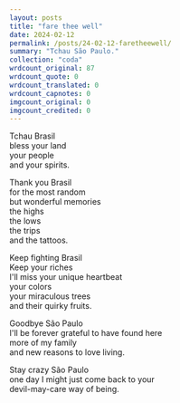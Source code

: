 ```yaml
---
layout: posts
title: "fare thee well"
date: 2024-02-12
permalink: /posts/24-02-12-faretheewell/
summary: "Tchau São Paulo."
collection: "coda"
wrdcount_original: 87
wrdcount_quote: 0
wrdcount_translated: 0
wrdcount_capnotes: 0
imgcount_original: 0
imgcount_credited: 0
---
```

Tchau Brasil  
  bless your land  
    your people  
    and your spirits.

Thank you Brasil  
  for the most random  
  but wonderful memories  
    the highs  
    the lows  
    the trips  
    and the tattoos.

Keep fighting Brasil  
Keep your riches  
  I'll miss your unique heartbeat  
    your colors  
    your miraculous trees  
    and their quirky fruits.

Goodbye São Paulo  
  I'll be forever grateful to have found here  
    more of my family  
    and new reasons to love living.

Stay crazy São Paulo  
  one day I might just come back to your  
  devil-may-care way of being.
